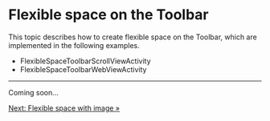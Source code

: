 # Flexible space on the Toolbar

This topic describes how to create flexible space on the Toolbar,
which are implemented in the following examples.

* FlexibleSpaceToolbarScrollViewActivity
* FlexibleSpaceToolbarWebViewActivity

---

Coming soon...

[Next: Flexible space with image &raquo;](../../docs/basic/flexible-space-with-image.md)
